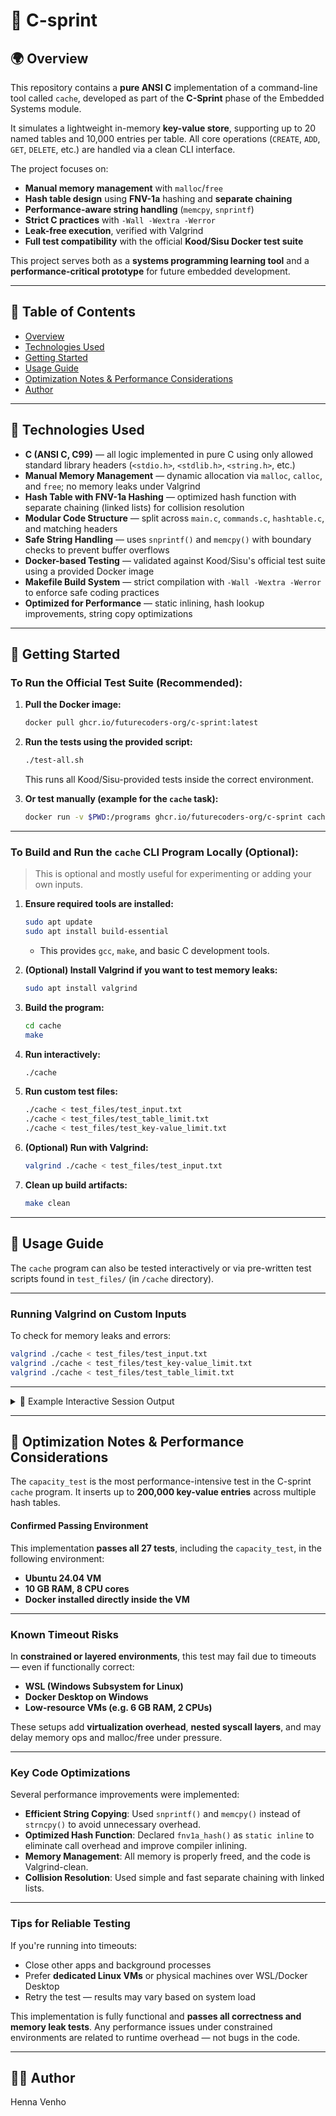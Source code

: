 # :running: C-sprint

## :earth_africa: Overview

This repository contains a **pure ANSI C** implementation of a command-line tool called `cache`, developed as part of the **C-Sprint** phase of the Embedded Systems module.

It simulates a lightweight in-memory **key-value store**, supporting up to 20 named tables and 10,000 entries per table. All core operations (`CREATE`, `ADD`, `GET`, `DELETE`, etc.) are handled via a clean CLI interface.

The project focuses on:

- **Manual memory management** with `malloc`/`free`
- **Hash table design** using **FNV-1a** hashing and **separate chaining**
- **Performance-aware string handling** (`memcpy`, `snprintf`)
- **Strict C practices** with `-Wall -Wextra -Werror`
- **Leak-free execution**, verified with Valgrind
- **Full test compatibility** with the official **Kood/Sisu Docker test suite**

This project serves both as a **systems programming learning tool** and a **performance-critical prototype** for future embedded development.

---

## :book: Table of Contents 
- [Overview](#earth_africa-overview)
- [Technologies Used](#wrench-technologies-used)
- [Getting Started](#jigsaw-getting-started)
- [Usage Guide](#rocket-usage-guide)
- [Optimization Notes & Performance Considerations](#high_brightness-optimization-notes--performance-considerations)
- [Author](#female_detective-author)

---

## :wrench: Technologies Used 

- **C (ANSI C, C99)** — all logic implemented in pure C using only allowed standard library headers (`<stdio.h>`, `<stdlib.h>`, `<string.h>`, etc.)
- **Manual Memory Management** — dynamic allocation via `malloc`, `calloc`, and `free`; no memory leaks under Valgrind
- **Hash Table with FNV-1a Hashing** — optimized hash function with separate chaining (linked lists) for collision resolution
- **Modular Code Structure** — split across `main.c`, `commands.c`, `hashtable.c`, and matching headers
- **Safe String Handling** — uses `snprintf()` and `memcpy()` with boundary checks to prevent buffer overflows
- **Docker-based Testing** — validated against Kood/Sisu's official test suite using a provided Docker image
- **Makefile Build System** — strict compilation with `-Wall -Wextra -Werror` to enforce safe coding practices
- **Optimized for Performance** — static inlining, hash lookup improvements, string copy optimizations

---

## :jigsaw: Getting Started

### To Run the Official Test Suite (Recommended):

1. **Pull the Docker image:**
    ```bash
    docker pull ghcr.io/futurecoders-org/c-sprint:latest
    ```

2. **Run the tests using the provided script:**
    ```bash
    ./test-all.sh
    ```
    This runs all Kood/Sisu-provided tests inside the correct environment.

3. **Or test manually (example for the `cache` task):**
    ```bash
    docker run -v $PWD:/programs ghcr.io/futurecoders-org/c-sprint cache
    ```

---

### To Build and Run the `cache` CLI Program Locally (Optional):

> This is optional and mostly useful for experimenting or adding your own inputs.

1. **Ensure required tools are installed:**
    ```bash
    sudo apt update
    sudo apt install build-essential
    ```
    - This provides `gcc`, `make`, and basic C development tools.

2. **(Optional) Install Valgrind if you want to test memory leaks:**
    ```bash
    sudo apt install valgrind
    ```

3. **Build the program:**
    ```bash
    cd cache
    make
    ```

4. **Run interactively:**
    ```bash
    ./cache
    ```

5. **Run custom test files:**
    ```bash
    ./cache < test_files/test_input.txt
    ./cache < test_files/test_table_limit.txt
    ./cache < test_files/test_key-value_limit.txt
    ```

6. **(Optional) Run with Valgrind:**
    ```bash
    valgrind ./cache < test_files/test_input.txt
    ```

7. **Clean up build artifacts:**
    ```bash
    make clean
    ```

---

## :rocket: Usage Guide

The `cache` program can also be tested interactively or via pre-written test scripts found in `test_files/` (in `/cache` directory).

---

### Running Valgrind on Custom Inputs

To check for memory leaks and errors:
```bash
valgrind ./cache < test_files/test_input.txt
valgrind ./cache < test_files/test_key-value_limit.txt
valgrind ./cache < test_files/test_table_limit.txt
```

---

<details> <summary>🧾 Example Interactive Session Output</summary>

```bash
$> make
$> ./cache
Welcome to Cache.
Type HELP to see the usage.
Type EXIT to exit.

cache> HELP
Available commands:

HELP - HELP
LIST - LIST
CREATE - CREATE <table>
ADD - ADD <table> <key> <value>
COUNT - COUNT <table>
GET - GET <table> <key>
DELETE - DELETE <table> <key>
DROP - DROP <table>
EXIT - EXIT

cache> CREATE table1
TABLE table1 created

cache> CREATE table1         
TABLE table1 already exists

cache> ADD table1 key1 value1
VALUE value1 at KEY key1 added to TABLE table1

cache> ADD table1 key1 value2
VALUE value2 at KEY key1 added to TABLE table1

cache> GET table1 key1
VALUE: value2

cache> COUNT table1
Item count in TABLE table1: 1

cache> LIST
table1

cache> DELETE table1 key1
KEY key1 deleted from TABLE table1

cache> GET table1 key1
KEY key1 doesn't exist in TABLE table1

cache> DELETE table1 key1
KEY key1 doesn't exist in TABLE table1

cache> DROP table1
TABLE table1 deleted

cache> LIST
No tables exist

cache> COUNT table1
TABLE table1 doesn't exist

cache> ADD table1 key1 value1
TABLE table1 doesn't exist

cache> DELETE table1 key1
TABLE table1 doesn't exist

cache> GET table1 key1
TABLE table1 doesn't exist

cache> DROP table1
TABLE table1 doesn't exist

cache> EXIT
Exiting...
```
</details>

---

## :high_brightness: Optimization Notes & Performance Considerations

The `capacity_test` is the most performance-intensive test in the C-sprint `cache` program. It inserts up to **200,000 key-value entries** across multiple hash tables.


#### Confirmed Passing Environment

This implementation **passes all 27 tests**, including the `capacity_test`, in the following environment:

- **Ubuntu 24.04 VM**
- **10 GB RAM, 8 CPU cores**
- **Docker installed directly inside the VM**

---

### Known Timeout Risks

In **constrained or layered environments**, this test may fail due to timeouts — even if functionally correct:

- **WSL (Windows Subsystem for Linux)**
- **Docker Desktop on Windows**
- **Low-resource VMs (e.g. 6 GB RAM, 2 CPUs)**

These setups add **virtualization overhead**, **nested syscall layers**, and may delay memory ops and malloc/free under pressure.

---

### Key Code Optimizations

Several performance improvements were implemented:
- **Efficient String Copying**: Used `snprintf()` and `memcpy()` instead of `strncpy()` to avoid unnecessary overhead.
- **Optimized Hash Function**: Declared `fnv1a_hash()` as `static inline` to eliminate call overhead and improve compiler inlining.
- **Memory Management**: All memory is properly freed, and the code is Valgrind-clean.
- **Collision Resolution**: Used simple and fast separate chaining with linked lists.

---

### Tips for Reliable Testing

If you're running into timeouts:
- Close other apps and background processes
- Prefer **dedicated Linux VMs** or physical machines over WSL/Docker Desktop
- Retry the test — results may vary based on system load

This implementation is fully functional and **passes all correctness and memory leak tests**. Any performance issues under constrained environments are related to runtime overhead — not bugs in the code.

---

## :female_detective: Author

Henna Venho
